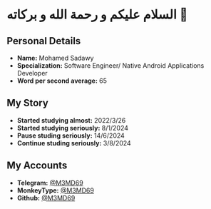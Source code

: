 # السلام عليكم و رحمة الله و بركاته 💚
## Personal Details
- **Name:** Mohamed Sadawy
- **Specialization:** Software Engineer/ Native Android Applications Developer
- **Word per second average:** 65

## My Story
- **Started studying almost:** 2022/3/26
- **Started studying seriously:** 8/1/2024
- **Pause studing seriously:** 14/6/2024
- **Continue studing seriously:** 3/8/2024

## My Accounts
- **Telegram:** [@M3MD69](https://t.me/M3MD69)
- **MonkeyType:** [@M3MD69](https://monkeytype.com/profile/m3md69)
- **Github:** [@M3MD69](https://github.com/M3MD69)
